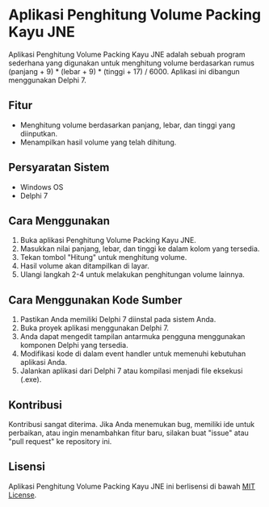 # Aplikasi Penghitung Volume Packing Kayu JNE

Aplikasi Penghitung Volume Packing Kayu JNE adalah sebuah program sederhana yang digunakan untuk menghitung volume berdasarkan rumus (panjang + 9) * (lebar + 9) * (tinggi + 17) / 6000. Aplikasi ini dibangun menggunakan Delphi 7.

## Fitur

- Menghitung volume berdasarkan panjang, lebar, dan tinggi yang diinputkan.
- Menampilkan hasil volume yang telah dihitung.

## Persyaratan Sistem

- Windows OS
- Delphi 7

## Cara Menggunakan

1. Buka aplikasi Penghitung Volume Packing Kayu JNE.
2. Masukkan nilai panjang, lebar, dan tinggi ke dalam kolom yang tersedia.
3. Tekan tombol "Hitung" untuk menghitung volume.
4. Hasil volume akan ditampilkan di layar.
5. Ulangi langkah 2-4 untuk melakukan penghitungan volume lainnya.

## Cara Menggunakan Kode Sumber

1. Pastikan Anda memiliki Delphi 7 diinstal pada sistem Anda.
2. Buka proyek aplikasi menggunakan Delphi 7.
3. Anda dapat mengedit tampilan antarmuka pengguna menggunakan komponen Delphi yang tersedia.
4. Modifikasi kode di dalam event handler untuk memenuhi kebutuhan aplikasi Anda.
5. Jalankan aplikasi dari Delphi 7 atau kompilasi menjadi file eksekusi (.exe).

## Kontribusi

Kontribusi sangat diterima. Jika Anda menemukan bug, memiliki ide untuk perbaikan, atau ingin menambahkan fitur baru, silakan buat "issue" atau "pull request" ke repository ini.

## Lisensi

Aplikasi Penghitung Volume Packing Kayu JNE ini berlisensi di bawah [MIT License](LICENSE).

